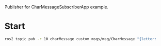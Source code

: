 Publisher for CharMessageSubscriberApp example.

# Start

``` bash
ros2 topic pub -r 10 charMessage custom_msgs/msg/CharMessage "{letter: 10, data: [41,41,41]}"
```
